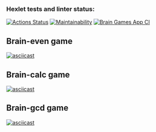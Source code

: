 ### Hexlet tests and linter status:
[![Actions Status](https://github.com/mikenekrasov/frontend-project-lvl1/workflows/hexlet-check/badge.svg)](https://github.com/mikenekrasov/frontend-project-lvl1/actions)
[![Maintainability](https://api.codeclimate.com/v1/badges/a99a88d28ad37a79dbf6/maintainability)](https://codeclimate.com/github/codeclimate/codeclimate/maintainability)
[![Brain Games App CI](https://github.com/mikenekrasov/frontend-project-lvl1/actions/workflows/app-actions.yml/badge.svg?branch=main)](https://github.com/mikenekrasov/frontend-project-lvl1/actions/workflows/app-actions.yml)
## Brain-even game
[![asciicast](https://asciinema.org/a/nbuPKg8j4AwM3mglhnrM3uoJo.svg)](https://asciinema.org/a/nbuPKg8j4AwM3mglhnrM3uoJo)
## Brain-calc game
[![asciicast](https://asciinema.org/a/S0izSvmUVhkuMYYKnuCiY2xv7.svg)](https://asciinema.org/a/S0izSvmUVhkuMYYKnuCiY2xv7)
## Brain-gcd game
[![asciicast](https://asciinema.org/a/FC2a3qod4UOzo4PphBgiNAPWF.svg)](https://asciinema.org/a/FC2a3qod4UOzo4PphBgiNAPWF)